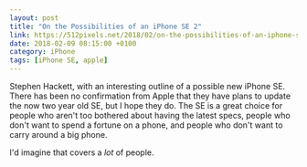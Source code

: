```yaml
--- 
layout: post 
title: "On the Possibilities of an iPhone SE 2" 
link: https://512pixels.net/2018/02/on-the-possibilities-of-an-iphone-se-2/
date: 2018-02-09 08:15:00 +0100 
category: iPhone
tags: [iPhone SE, apple] 
--- 
```


Stephen Hackett, with an interesting outline of a possible new iPhone SE. There has been no confirmation from Apple that they have plans to update the now two year old SE, but I hope they do. The SE is a great choice for people who aren't too bothered about having the latest specs, people who don't want to spend a fortune on a phone, and people who don't want to carry around a big phone. 

I'd imagine that covers a *lot* of people.
